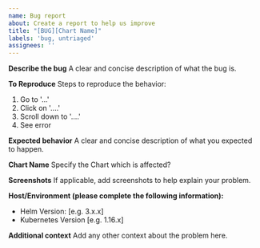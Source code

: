 ```yaml
---
name: Bug report
about: Create a report to help us improve
title: "[BUG][Chart Name]"
labels: 'bug, untriaged'
assignees: ''
---
```


**Describe the bug**
A clear and concise description of what the bug is.

**To Reproduce**
Steps to reproduce the behavior:
1. Go to '...'
2. Click on '....'
3. Scroll down to '....'
4. See error

**Expected behavior**
A clear and concise description of what you expected to happen.

**Chart Name**
Specify the Chart which is affected?

**Screenshots**
If applicable, add screenshots to help explain your problem.

**Host/Environment (please complete the following information):**
 - Helm Version: [e.g. 3.x.x]
 - Kubernetes Version [e.g. 1.16.x]

**Additional context**
Add any other context about the problem here.

